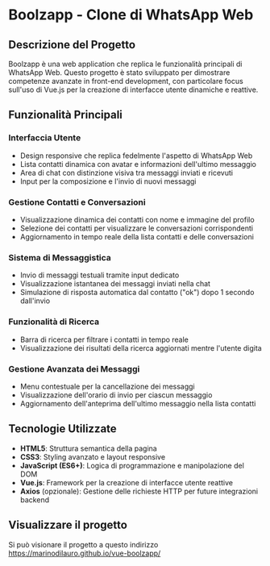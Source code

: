 # Boolzapp - Clone di WhatsApp Web

## Descrizione del Progetto

Boolzapp è una web application che replica le funzionalità principali di WhatsApp Web. Questo progetto è stato sviluppato per dimostrare competenze avanzate in front-end development, con particolare focus sull'uso di Vue.js per la creazione di interfacce utente dinamiche e reattive.

## Funzionalità Principali

### Interfaccia Utente
- Design responsive che replica fedelmente l'aspetto di WhatsApp Web
- Lista contatti dinamica con avatar e informazioni dell'ultimo messaggio
- Area di chat con distinzione visiva tra messaggi inviati e ricevuti
- Input per la composizione e l'invio di nuovi messaggi

### Gestione Contatti e Conversazioni
- Visualizzazione dinamica dei contatti con nome e immagine del profilo
- Selezione dei contatti per visualizzare le conversazioni corrispondenti
- Aggiornamento in tempo reale della lista contatti e delle conversazioni

### Sistema di Messaggistica
- Invio di messaggi testuali tramite input dedicato
- Visualizzazione istantanea dei messaggi inviati nella chat
- Simulazione di risposta automatica dal contatto ("ok") dopo 1 secondo dall'invio

### Funzionalità di Ricerca
- Barra di ricerca per filtrare i contatti in tempo reale
- Visualizzazione dei risultati della ricerca aggiornati mentre l'utente digita

### Gestione Avanzata dei Messaggi
- Menu contestuale per la cancellazione dei messaggi
- Visualizzazione dell'orario di invio per ciascun messaggio
- Aggiornamento dell'anteprima dell'ultimo messaggio nella lista contatti

## Tecnologie Utilizzate

- **HTML5**: Struttura semantica della pagina
- **CSS3**: Styling avanzato e layout responsive
- **JavaScript (ES6+)**: Logica di programmazione e manipolazione del DOM
- **Vue.js**: Framework per la creazione di interfacce utente reattive
- **Axios** (opzionale): Gestione delle richieste HTTP per future integrazioni backend

## Visualizzare il progetto

Si può visionare il progetto a questo indirizzo https://marinodilauro.github.io/vue-boolzapp/